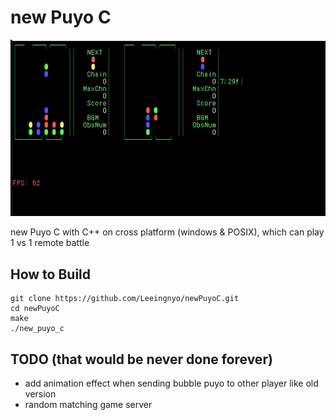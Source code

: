 # new Puyo C

![Play GIF](./newPuyoC.gif)

new Puyo C with C++ on cross platform (windows & POSIX), which can play 1 vs 1 remote battle

## How to Build

```
git clone https://github.com/Leeingnyo/newPuyoC.git
cd newPuyoC
make
./new_puyo_c
```

## TODO (that would be never done forever)

* add animation effect when sending bubble puyo to other player like old version
* random matching game server
